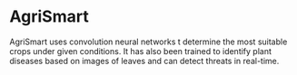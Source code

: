 # AgriSmart
AgriSmart uses convolution neural networks t determine the most suitable crops under given conditions. It has also been trained to identify plant diseases based on images of leaves and can detect threats in real-time.
